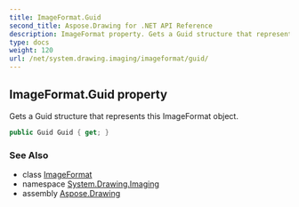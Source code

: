 ```yaml
---
title: ImageFormat.Guid
second_title: Aspose.Drawing for .NET API Reference
description: ImageFormat property. Gets a Guid structure that represents this ImageFormat object
type: docs
weight: 120
url: /net/system.drawing.imaging/imageformat/guid/
---
```

## ImageFormat.Guid property

Gets a Guid structure that represents this ImageFormat object.

```csharp
public Guid Guid { get; }
```

### See Also

* class [ImageFormat](../)
* namespace [System.Drawing.Imaging](../../imageformat/)
* assembly [Aspose.Drawing](../../../)


